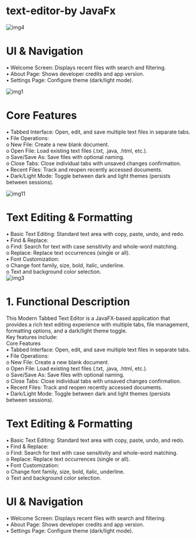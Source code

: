 # text-editor-by JavaFx  
![img4](https://github.com/user-attachments/assets/97f2379a-25bc-4e13-93ce-ba9593939781)  

# UI & Navigation
• Welcome Screen: Displays recent files with search and filtering.  
• About Page: Shows developer credits and app version.  
• Settings Page: Configure theme (dark/light mode).    

![img1](https://github.com/user-attachments/assets/69c872c8-fe83-46ad-b718-75707424dd10)  

# Core Features  
  • Tabbed Interface: Open, edit, and save multiple text files in separate tabs.  
  • File Operations:    
      o New File: Create a new blank document.    
      o Open File: Load existing text files (.txt, .java, .html, etc.).    
      o Save/Save As: Save files with optional naming.    
      o Close Tabs: Close individual tabs with unsaved changes confirmation.    
  • Recent Files: Track and reopen recently accessed documents.  
  • Dark/Light Mode: Toggle between dark and light themes (persists between sessions).  
  
![img11](https://github.com/user-attachments/assets/a349321d-309f-440f-aa82-59d438c7702c)   

# Text Editing & Formatting
• Basic Text Editing: Standard text area with copy, paste, undo, and redo.  
• Find & Replace:  
o Find: Search for text with case sensitivity and whole-word matching.  
o Replace: Replace text occurrences (single or all).  
• Font Customization:  
o Change font family, size, bold, italic, underline.  
o Text and background color selection.  
![img3](https://github.com/user-attachments/assets/3430cc9f-1234-4719-af4c-927411d6a968)  


# 1. Functional Description 
This Modern Tabbed Text Editor is a JavaFX-based application that provides a rich text editing 
experience with multiple tabs, file management, formatting options, and a dark/light theme toggle.  
Key features include:  
Core Features  
  • Tabbed Interface: Open, edit, and save multiple text files in separate tabs.  
  • File Operations:  
      o New File: Create a new blank document.  
      o Open File: Load existing text files (.txt, .java, .html, etc.).  
      o Save/Save As: Save files with optional naming.  
      o Close Tabs: Close individual tabs with unsaved changes         confirmation.  
  • Recent Files: Track and reopen recently accessed documents.  
  • Dark/Light Mode: Toggle between dark and light themes (persists between sessions).

# Text Editing & Formatting  
• Basic Text Editing: Standard text area with copy, paste, undo, and redo.  
• Find & Replace:  
o Find: Search for text with case sensitivity and whole-word matching.  
o Replace: Replace text occurrences (single or all).  
• Font Customization:  
o Change font family, size, bold, italic, underline.  
o Text and background color selection. 
# UI & Navigation 
• Welcome Screen: Displays recent files with search and filtering.  
• About Page: Shows developer credits and app version.  
• Settings Page: Configure theme (dark/light mode).
